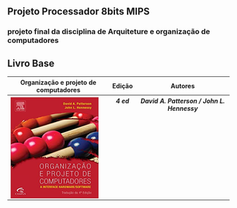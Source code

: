 ## Projeto Processador 8bits MIPS
### projeto final da disciplina de Arquiteture e organização de computadores

## Livro Base
<table >
<tr>
    <th>Organização e projeto de computadores</th>
    <th>Edição</th>
    <th>Autores</th>
</tr>
<tr style="vertical-align: top;">
    <th>
        <img align="left" width="200" height="230" src="images/book.jpg"><br>    
    </th>       
    <th>
        <i>4 ed</i>
    </th>
    <th>
        <i>David A. Patterson / John L. Hennessy </i>
    </th>
</tr>
</table>
